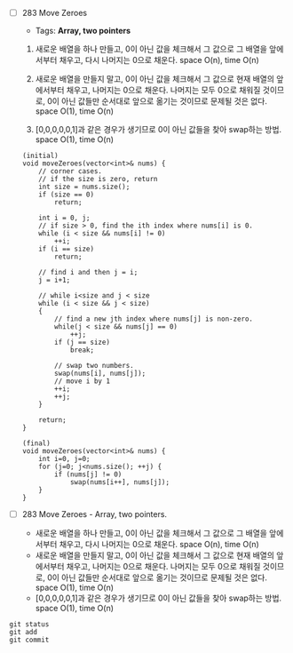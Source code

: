 - [ ] 283 Move Zeroes 
	* Tags: **Array, two pointers**
	1. 새로운 배열을 하나 만들고, 0이 아닌 값을 체크해서 그 값으로 그 배열을 앞에서부터 채우고, 다시 나머지는 0으로 채운다. space O(n), time O(n)
	
	2. 새로운 배열을 만들지 말고, 0이 아닌 값을 체크해서 그 값으로 현재 배열의 앞에서부터 채우고, 나머지는 0으로 채운다. 나머지는 모두 0으로 채워질 것이므로, 0이 아닌 값들만 순서대로 앞으로 옮기는 것이므로 문제될 것은 없다. space O(1), time O(n)
	
	3. [0,0,0,0,0,1]과 같은 경우가 생기므로 0이 아닌 값들을 찾아 swap하는 방법. space O(1), time O(n)

	
	``` 
	(initial)
	void moveZeroes(vector<int>& nums) {
        // corner cases.
        // if the size is zero, return
        int size = nums.size();
        if (size == 0)
            return;
            
        int i = 0, j;
        // if size > 0, find the ith index where nums[i] is 0.
        while (i < size && nums[i] != 0)
            ++i;
        if (i == size)
            return;
        
        // find i and then j = i;
        j = i+1;
        
        // while i<size and j < size
        while (i < size && j < size)
        {
            // find a new jth index where nums[j] is non-zero.
            while(j < size && nums[j] == 0)
                ++j;
            if (j == size)
                break;
            
            // swap two numbers. 
            swap(nums[i], nums[j]);
            // move i by 1
            ++i;
            ++j;
        }
        
        return;
    }
	
	(final)
	void moveZeroes(vector<int>& nums) {
		int i=0, j=0;
		for (j=0; j<nums.size(); ++j) {
			if (nums[j] != 0)
				swap(nums[i++], nums[j]);
		}
	}
	```

	

- [ ] 283 Move Zeroes - Array, two pointers.
	- 새로운 배열을 하나 만들고, 0이 아닌 값을 체크해서 그 값으로 그 배열을 앞에서부터 채우고, 다시 나머지는 0으로 채운다. space O(n), time O(n)
	- 새로운 배열을 만들지 말고, 0이 아닌 값을 체크해서 그 값으로 현재 배열의 앞에서부터 채우고, 나머지는 0으로 채운다. 나머지는 모두 0으로 채워질 것이므로, 0이 아닌 값들만 순서대로 앞으로 옮기는 것이므로 문제될 것은 없다. space O(1), time O(n)
	- [0,0,0,0,0,1]과 같은 경우가 생기므로 0이 아닌 값들을 찾아 swap하는 방법. space O(1), time O(n)
	
	
```
git status
git add
git commit
```